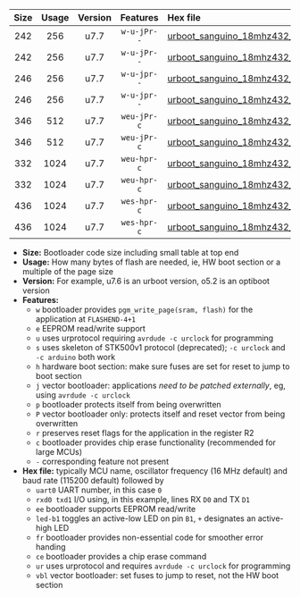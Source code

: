 |Size|Usage|Version|Features|Hex file|
|:-:|:-:|:-:|:-:|:--|
|242|256|u7.7|`w-u-jPr--`|[urboot_sanguino_18mhz432_2400bps_uart0_rxd0_txd1_led+b0_ur_vbl.hex](https://raw.githubusercontent.com/stefanrueger/urboot.hex/main/boards/sanguino/fcpu_18mhz432/2400_bps/urboot_sanguino_18mhz432_2400bps_uart0_rxd0_txd1_led+b0_ur_vbl.hex)|
|242|256|u7.7|`w-u-jPr--`|[urboot_sanguino_18mhz432_2400bps_uart1_rxd2_txd3_led+b0_ur_vbl.hex](https://raw.githubusercontent.com/stefanrueger/urboot.hex/main/boards/sanguino/fcpu_18mhz432/2400_bps/urboot_sanguino_18mhz432_2400bps_uart1_rxd2_txd3_led+b0_ur_vbl.hex)|
|246|256|u7.7|`w-u-jpr--`|[urboot_sanguino_18mhz432_2400bps_uart0_rxd0_txd1_led+b0_fr_ur_vbl.hex](https://raw.githubusercontent.com/stefanrueger/urboot.hex/main/boards/sanguino/fcpu_18mhz432/2400_bps/urboot_sanguino_18mhz432_2400bps_uart0_rxd0_txd1_led+b0_fr_ur_vbl.hex)|
|246|256|u7.7|`w-u-jpr--`|[urboot_sanguino_18mhz432_2400bps_uart1_rxd2_txd3_led+b0_fr_ur_vbl.hex](https://raw.githubusercontent.com/stefanrueger/urboot.hex/main/boards/sanguino/fcpu_18mhz432/2400_bps/urboot_sanguino_18mhz432_2400bps_uart1_rxd2_txd3_led+b0_fr_ur_vbl.hex)|
|346|512|u7.7|`weu-jPr-c`|[urboot_sanguino_18mhz432_2400bps_uart0_rxd0_txd1_ee_led+b0_fr_ce_ur_vbl.hex](https://raw.githubusercontent.com/stefanrueger/urboot.hex/main/boards/sanguino/fcpu_18mhz432/2400_bps/urboot_sanguino_18mhz432_2400bps_uart0_rxd0_txd1_ee_led+b0_fr_ce_ur_vbl.hex)|
|346|512|u7.7|`weu-jPr-c`|[urboot_sanguino_18mhz432_2400bps_uart1_rxd2_txd3_ee_led+b0_fr_ce_ur_vbl.hex](https://raw.githubusercontent.com/stefanrueger/urboot.hex/main/boards/sanguino/fcpu_18mhz432/2400_bps/urboot_sanguino_18mhz432_2400bps_uart1_rxd2_txd3_ee_led+b0_fr_ce_ur_vbl.hex)|
|332|1024|u7.7|`weu-hpr-c`|[urboot_sanguino_18mhz432_2400bps_uart0_rxd0_txd1_ee_led+b0_fr_ce_ur.hex](https://raw.githubusercontent.com/stefanrueger/urboot.hex/main/boards/sanguino/fcpu_18mhz432/2400_bps/urboot_sanguino_18mhz432_2400bps_uart0_rxd0_txd1_ee_led+b0_fr_ce_ur.hex)|
|332|1024|u7.7|`weu-hpr-c`|[urboot_sanguino_18mhz432_2400bps_uart1_rxd2_txd3_ee_led+b0_fr_ce_ur.hex](https://raw.githubusercontent.com/stefanrueger/urboot.hex/main/boards/sanguino/fcpu_18mhz432/2400_bps/urboot_sanguino_18mhz432_2400bps_uart1_rxd2_txd3_ee_led+b0_fr_ce_ur.hex)|
|436|1024|u7.7|`wes-hpr-c`|[urboot_sanguino_18mhz432_2400bps_uart0_rxd0_txd1_ee_led+b0_fr_ce.hex](https://raw.githubusercontent.com/stefanrueger/urboot.hex/main/boards/sanguino/fcpu_18mhz432/2400_bps/urboot_sanguino_18mhz432_2400bps_uart0_rxd0_txd1_ee_led+b0_fr_ce.hex)|
|436|1024|u7.7|`wes-hpr-c`|[urboot_sanguino_18mhz432_2400bps_uart1_rxd2_txd3_ee_led+b0_fr_ce.hex](https://raw.githubusercontent.com/stefanrueger/urboot.hex/main/boards/sanguino/fcpu_18mhz432/2400_bps/urboot_sanguino_18mhz432_2400bps_uart1_rxd2_txd3_ee_led+b0_fr_ce.hex)|

- **Size:** Bootloader code size including small table at top end
- **Usage:** How many bytes of flash are needed, ie, HW boot section or a multiple of the page size
- **Version:** For example, u7.6 is an urboot version, o5.2 is an optiboot version
- **Features:**
  + `w` bootloader provides `pgm_write_page(sram, flash)` for the application at `FLASHEND-4+1`
  + `e` EEPROM read/write support
  + `u` uses urprotocol requiring `avrdude -c urclock` for programming
  + `s` uses skeleton of STK500v1 protocol (deprecated); `-c urclock` and `-c arduino` both work
  + `h` hardware boot section: make sure fuses are set for reset to jump to boot section
  + `j` vector bootloader: applications *need to be patched externally*, eg, using `avrdude -c urclock`
  + `p` bootloader protects itself from being overwritten
  + `P` vector bootloader only: protects itself and reset vector from being overwritten
  + `r` preserves reset flags for the application in the register R2
  + `c` bootloader provides chip erase functionality (recommended for large MCUs)
  + `-` corresponding feature not present
- **Hex file:** typically MCU name, oscillator frequency (16 MHz default) and baud rate (115200 default) followed by
  + `uart0` UART number, in this case `0`
  + `rxd0 txd1` I/O using, in this example, lines RX `D0` and TX `D1`
  + `ee` bootloader supports EEPROM read/write
  + `led-b1` toggles an active-low LED on pin `B1`, `+` designates an active-high LED
  + `fr` bootloader provides non-essential code for smoother error handing
  + `ce` bootloader provides a chip erase command
  + `ur` uses urprotocol and requires `avrdude -c urclock` for programming
  + `vbl` vector bootloader: set fuses to jump to reset, not the HW boot section
